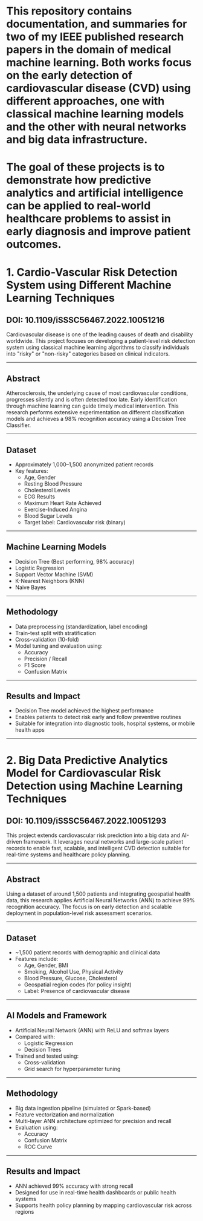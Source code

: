 # This repository contains documentation, and summaries for two of my IEEE published research papers in the domain of medical machine learning. Both works focus on the early detection of cardiovascular disease (CVD) using different approaches, one with classical machine learning models and the other with neural networks and big data infrastructure.
# The goal of these projects is to demonstrate how predictive analytics and artificial intelligence can be applied to real-world healthcare problems to assist in early diagnosis and improve patient outcomes.

# 1. Cardio-Vascular Risk Detection System using Different Machine Learning Techniques
## DOI: 10.1109/iSSSC56467.2022.10051216

Cardiovascular disease is one of the leading causes of death and disability worldwide. This project focuses on developing a patient-level risk detection system using classical machine learning algorithms to classify individuals into "risky" or "non-risky" categories based on clinical indicators.

---

## Abstract

Atherosclerosis, the underlying cause of most cardiovascular conditions, progresses silently and is often detected too late. Early identification through machine learning can guide timely medical intervention. This research performs extensive experimentation on different classification models and achieves a 98% recognition accuracy using a Decision Tree Classifier.

---

## Dataset

- Approximately 1,000–1,500 anonymized patient records  
- Key features:
  - Age, Gender  
  - Resting Blood Pressure  
  - Cholesterol Levels  
  - ECG Results  
  - Maximum Heart Rate Achieved  
  - Exercise-Induced Angina  
  - Blood Sugar Levels  
  - Target label: Cardiovascular risk (binary)

---

## Machine Learning Models

- Decision Tree (Best performing, 98% accuracy)  
- Logistic Regression  
- Support Vector Machine (SVM)  
- K-Nearest Neighbors (KNN)  
- Naive Bayes

---

## Methodology

- Data preprocessing (standardization, label encoding)  
- Train-test split with stratification  
- Cross-validation (10-fold)  
- Model tuning and evaluation using:
  - Accuracy  
  - Precision / Recall  
  - F1 Score  
  - Confusion Matrix

---

## Results and Impact

- Decision Tree model achieved the highest performance  
- Enables patients to detect risk early and follow preventive routines  
- Suitable for integration into diagnostic tools, hospital systems, or mobile health apps

---

# 2. Big Data Predictive Analytics Model for Cardiovascular Risk Detection using Machine Learning Techniques
## DOI: 10.1109/iSSSC56467.2022.10051293

This project extends cardiovascular risk prediction into a big data and AI-driven framework. It leverages neural networks and large-scale patient records to enable fast, scalable, and intelligent CVD detection suitable for real-time systems and healthcare policy planning.

---

## Abstract

Using a dataset of around 1,500 patients and integrating geospatial health data, this research applies Artificial Neural Networks (ANN) to achieve 99% recognition accuracy. The focus is on early detection and scalable deployment in population-level risk assessment scenarios.

---

## Dataset

- ~1,500 patient records with demographic and clinical data  
- Features include:
  - Age, Gender, BMI  
  - Smoking, Alcohol Use, Physical Activity  
  - Blood Pressure, Glucose, Cholesterol  
  - Geospatial region codes (for policy insight)  
  - Label: Presence of cardiovascular disease

---

## AI Models and Framework

- Artificial Neural Network (ANN) with ReLU and softmax layers  
- Compared with:
  - Logistic Regression  
  - Decision Trees  
- Trained and tested using:
  - Cross-validation  
  - Grid search for hyperparameter tuning

---

## Methodology

- Big data ingestion pipeline (simulated or Spark-based)  
- Feature vectorization and normalization  
- Multi-layer ANN architecture optimized for precision and recall  
- Evaluation using:
  - Accuracy  
  - Confusion Matrix  
  - ROC Curve

---

## Results and Impact

- ANN achieved 99% accuracy with strong recall  
- Designed for use in real-time health dashboards or public health systems  
- Supports health policy planning by mapping cardiovascular risk across regions
